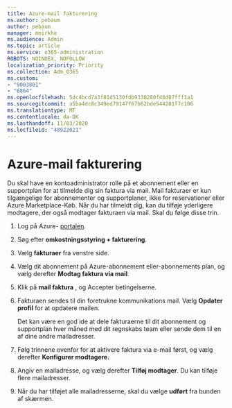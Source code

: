 ```yaml
---
title: Azure-mail fakturering
ms.author: pebaum
author: pebaum
manager: mnirkhe
ms.audience: Admin
ms.topic: article
ms.service: o365-administration
ROBOTS: NOINDEX, NOFOLLOW
localization_priority: Priority
ms.collection: Adm_O365
ms.custom:
- "9003801"
- "6864"
ms.openlocfilehash: 5dc4bcd7a3f81d5130fdb9330280f46d87fff1a1
ms.sourcegitcommit: a5ba4dc8c349ed79147f67b62bde544281f7c106
ms.translationtype: MT
ms.contentlocale: da-DK
ms.lasthandoff: 11/03/2020
ms.locfileid: "48922021"
---
```

# <a name="azure-email-invoicing"></a>Azure-mail fakturering

Du skal have en kontoadministrator rolle på et abonnement eller en supportplan for at tilmelde dig sin faktura via mail. Mail fakturaer er kun tilgængelige for abonnementer og supportplaner, ikke for reservationer eller Azure Marketplace-Køb. Når du har tilmeldt dig, kan du tilføje yderligere modtagere, der også modtager fakturaen via mail. Skal du følge disse trin.

1. Log på Azure- [portalen](https://portal.azure.com/).
2. Søg efter **omkostningsstyring + fakturering**.
3. Vælg **fakturaer** fra venstre side.
4. Vælg dit abonnement på Azure-abonnement eller-abonnements plan, og vælg derefter **Modtag faktura via mail**.
5. Klik på **mail faktura** , og Accepter betingelserne.
6. Fakturaen sendes til din foretrukne kommunikations mail. Vælg **Opdater profil** for at opdatere mailen.  

    Det kan være en god ide at dele fakturaerne til dit abonnement og supportplan hver måned med dit regnskabs team eller sende dem til en af dine andre mailadresser.  

7. Følg trinnene ovenfor for at aktivere faktura via e-mail først, og vælg derefter  **Konfigurer modtagere.**
8. Angiv en mailadresse, og vælg derefter **Tilføj modtager**. Du kan tilføje flere mailadresser.
9. Når du har tilføjet alle mailadresserne, skal du vælge **udført** fra bunden af skærmen.
